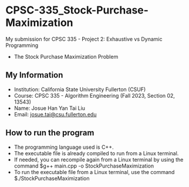 # CPSC-335_Stock-Purchase-Maximization #

My submission for CPSC 335 - Project 2: Exhaustive vs Dynamic Programming
* The Stock Purchase Maximization Problem

## My Information ##

* Institution: California State University Fullerton (CSUF)
* Course: CPSC 335 - Algorithm Engineering (Fall 2023, Section 02, 13543)
* Name: Josue Han Yan Tai Liu
* Email: josue.tai@csu.fullerton.edu

## How to run the program ##

* The programming language used is C++.
* The executable file is already compiled to run from a Linux terminal.
* If needed, you can recompile again from a Linux terminal by using the command $g++ main.cpp -o StockPurchaseMaximization
* To run the executable file from a Linux terminal, use the command $./StockPurchaseMaximization
